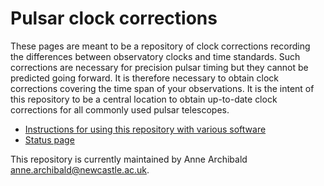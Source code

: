 # Pulsar clock corrections

These pages are meant to be a repository of clock corrections recording the differences between observatory clocks and time standards. Such corrections are necessary for precision pulsar timing but they cannot be predicted going forward. It is therefore necessary to obtain clock corrections covering the time span of your observations. It is the intent of this repository to be a central location to obtain up-to-date clock corrections for all commonly used pulsar telescopes.

- [Instructions for using this repository with various software](instructions.html)
- [Status page](status.html)

This repository is currently maintained by Anne Archibald <anne.archibald@newcastle.ac.uk>.
